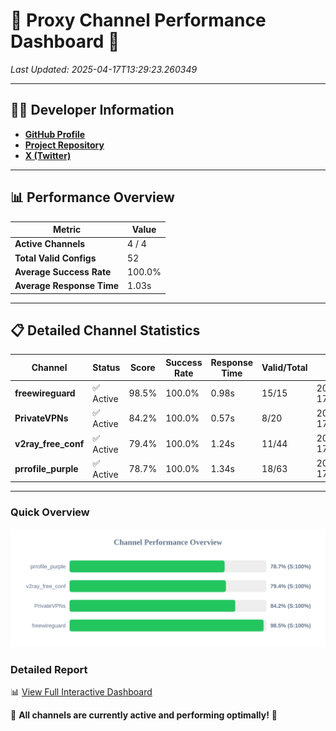 # 🌟 Proxy Channel Performance Dashboard 🌟

_Last Updated: 2025-04-17T13:29:23.260349_

---

## 👩‍💻 Developer Information

- **[GitHub Profile](https://github.com/4n0nymou3)**  
- **[Project Repository](https://github.com/4n0nymou3/multi-proxy-config-fetcher)**  
- **[X (Twitter)](https://x.com/4n0nymou3)**  

---

## 📊 Performance Overview

| Metric                | Value       |
|-----------------------|-------------|
| **Active Channels**   | 4 / 4       |
| **Total Valid Configs** | 52          |
| **Average Success Rate** | 100.0%      |
| **Average Response Time** | 1.03s       |

---

## 📋 Detailed Channel Statistics

| Channel          | Status     | Score  | Success Rate | Response Time | Valid/Total | Last Success               |
|------------------|------------|--------|--------------|---------------|-------------|----------------------------|
| **freewireguard**  | ✅ Active  | 98.5%  | 100.0% | 0.98s         | 15/15       | 2025-04-17T13:29:23.258552 |
| **PrivateVPNs**  | ✅ Active  | 84.2%  | 100.0% | 0.57s         | 8/20       | 2025-04-17T13:29:22.252125 |
| **v2ray_free_conf**  | ✅ Active  | 79.4%  | 100.0% | 1.24s         | 11/44       | 2025-04-17T13:29:21.652434 |
| **prrofile_purple**  | ✅ Active  | 78.7%  | 100.0% | 1.34s         | 18/63       | 2025-04-17T13:29:20.356389 |

---

### Quick Overview
<div align="center">
  <a href="https://raw.githubusercontent.com/nullluser/NullRepo/refs/heads/main/assets/channel_stats_chart.svg">
    <img src="https://raw.githubusercontent.com/nullluser/NullRepo/refs/heads/main/assets/channel_stats_chart.svg" alt="Source Performance Statistics" width="800">
  </a>
</div>

### Detailed Report
📊 [View Full Interactive Dashboard](https://htmlpreview.github.io/?https://github.com/nullluser/NullRepo/blob/main/assets/performance_report.html)

🎉 **All channels are currently active and performing optimally!** 🎉
